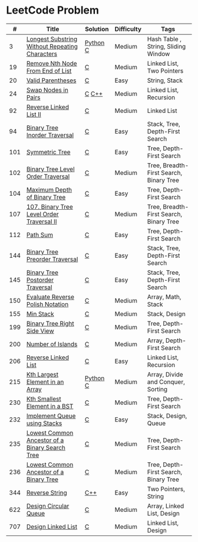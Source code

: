 # LeetCode Problem


| #   | **Title**                                                                                                                       | **Solution**                                                                                                                                      | **Difficulty** | **Tags**                                |
| --- | ------------------------------------------------------------------------------------------------------------------------------- | ------------------------------------------------------------------------------------------------------------------------------------------------- | -------------- | --------------------------------------- |
| 3   | [Longest Substring Without Repeating Characters](https://leetcode.com/problems/longest-substring-without-repeating-characters/) | [Python](./3%20Longest%20Substring%20Without%20Repeating%20Characters/3.py) [C](./3%20Longest%20Substring%20Without%20Repeating%20Characters/3.c) | Medium         | Hash Table , String, Sliding Window     |
| 19  | [Remove Nth Node From End of List](https://leetcode.com/problems/remove-nth-node-from-end-of-list/)                             | [C](./19%20Remove%20Nth%20Node%20From%20End%20of%20List/19.c)                                                                                     | Medium         | Linked List, Two Pointers               |
| 20  | [Valid Parentheses](https://leetcode.com/problems/valid-parentheses/)                                                           | [C](./20%20Valid%20Parentheses/20.c)                                                                                                              | Easy           | String, Stack                           |
| 24  | [Swap Nodes in Pairs](https://leetcode.com/problems/swap-nodes-in-pairs/)                                                       | [C](./24%20Swap%20Nodes%20in%20Pairs/24.c) [C++](./24%20Swap%20Nodes%20in%20Pairs/24.cpp)                                                                                                        | Medium         | Linked List, Recursion                  |
| 92  | [Reverse Linked List II](https://leetcode.com/problems/reverse-linked-list-ii/)                                                 | [C](./92%20Reverse%20Linked%20List%20II/92.c)                                                                                                     | Medium         | Linked List                             |
| 94  | [Binary Tree Inorder Traversal](https://leetcode.com/problems/binary-tree-inorder-traversal/)                                   | [C](./94%20Binary%20Tree%20Inorder%20Traversal/94.c)                                                                                              | Easy           | Stack, Tree, Depth-First Search         |
| 101 | [Symmetric Tree](https://leetcode.com/problems/symmetric-tree/)                                                                 | [C](./101%20Symmetric%20Tree/101.c)                                                                                                               | Easy           | Tree, Depth-First Search                |
| 102 | [Binary Tree Level Order Traversal](https://leetcode.com/problems/binary-tree-level-order-traversal/)                           | [C](./102%20Binary%20Tree%20Level%20Order%20Traversal/102.c)                                                                                      | Medium         | Tree, Breadth-First Search, Binary Tree |
| 104 | [ Maximum Depth of Binary Tree](https://leetcode.com/problems/maximum-depth-of-binary-tree/)                                    | [C](./104%20Maximum%20Depth%20of%20Binary%20Tree/104.c)                                                                                           | Easy           | Tree, Depth-First Search                |
| 107 | [107. Binary Tree Level Order Traversal II](https://leetcode.com/problems/binary-tree-level-order-traversal-ii/)                | [C](./107%20Binary%20Tree%20Level%20Order%20Traversal%20II/107.c)                                                                                 | Medium         | Tree, Breadth-First Search, Binary Tree |
| 112 | [Path Sum](https://leetcode.com/problems/path-sum/)                                                                             | [C](./112%20Path%20Sum/112.c)                                                                                                                     | Easy           | Tree, Depth-First Search                |
| 144 | [Binary Tree Preorder Traversal](https://leetcode.com/problems/binary-tree-preorder-traversal/)                                 | [C](./144%20Binary%20Tree%20Preorder%20Traversal/144.c)                                                                                           | Easy           | Stack, Tree, Depth-First Search         |
| 145 | [Binary Tree Postorder Traversal](https://leetcode.com/problems/binary-tree-postorder-traversal/)                               | [C](./145%20Binary%20Tree%20Postorder%20Traversal/145.c)                                                                                          | Easy           | Stack, Tree, Depth-First Search         |
| 150 | [Evaluate Reverse Polish Notation](https://leetcode.com/problems/evaluate-reverse-polish-notation/)                             | [C](./150%20Evaluate%20Reverse%20Polish%20Notation/150.c)                                                                                         | Medium         | Array, Math, Stack                      |
| 155 | [Min Stack](https://leetcode.com/problems/min-stack/)                                                                           | [C](./155%20Min%20Stack/155.c)                                                                                                                    | Medium         | Stack, Design                           |
| 199 | [Binary Tree Right Side View](https://leetcode.com/problems/binary-tree-right-side-view/)                                       | [C](./199%20Binary%20Tree%20Right%20Side%20View/199.c)                                                                                            | Medium         | Tree, Depth-First Search                |
| 200 | [Number of Islands](https://leetcode.com/problems/number-of-islands/)                                                           | [C](./200%20Number%20of%20Islands/200.c)                                                                                                          | Medium         | Array, Depth-First Search               |
| 206 | [Reverse Linked List](https://leetcode.com/problems/reverse-linked-list/)                                                       | [C](./206%20Reverse%20Linked%20List/206.c)                                                                                                        | Easy           | Linked List, Recursion                  |
| 215 | [Kth Largest Element in an Array](https://leetcode.com/problems/kth-largest-element-in-an-array/)                               | [Python](./215%20Kth%20Largest%20Element%20in%20an%20Array/215.py) [C](./215%20Kth%20Largest%20Element%20in%20an%20Array/215.c)                   | Medium         | Array, Divide and Conquer, Sorting      |
| 230 | [Kth Smallest Element in a BST](https://leetcode.com/problems/kth-smallest-element-in-a-bst/)                                   | [C](./230%20Kth%20Smallest%20Element%20in%20a%20BST/230.c)                                                                                        | Medium         | Tree, Depth-First Search                |
| 232 | [Implement Queue using Stacks](https://leetcode.com/problems/implement-queue-using-stacks/)                                     | [C](./232%20Implement%20Queue%20using%20Stacks/232.c)                                                                                             | Easy           | Stack, Design, Queue                    |
| 235 | [Lowest Common Ancestor of a Binary Search Tree](https://leetcode.com/problems/lowest-common-ancestor-of-a-binary-search-tree/) | [C](./235%20Lowest%20Common%20Ancestor%20of%20a%20Binary%20Search%20Tree/235.c)                                                                   | Medium         | Tree, Depth-First Search                |
| 236 | [Lowest Common Ancestor of a Binary Tree](https://leetcode.com/problems/lowest-common-ancestor-of-a-binary-tree/)               | [C](./236%20Lowest%20Common%20Ancestor%20of%20a%20Binary%20Tree/236.c)                                                                            | Medium         | Tree, Depth-First Search, Binary Tree   |
| 344 | [Reverse String](https://leetcode.com/problems/reverse-string/)                                                                 | [C++](./344%20Reverse%20String/344.cpp)                                                                                                           | Easy           | Two Pointers, String                    |
| 622 | [Design Circular Queue](https://leetcode.com/problems/design-circular-queue/)                                                   | [C](./622%20Design%20Circular%20Queue/622.c)                                                                                                      | Medium         | Array, Linked List, Design              |
| 707 | [Design Linked List](https://leetcode.com/problems/design-linked-list/)                                                         | [C](./707%20Design%20Linked%20List/707.c)                                                                                                         | Medium         | Linked List, Design                     |